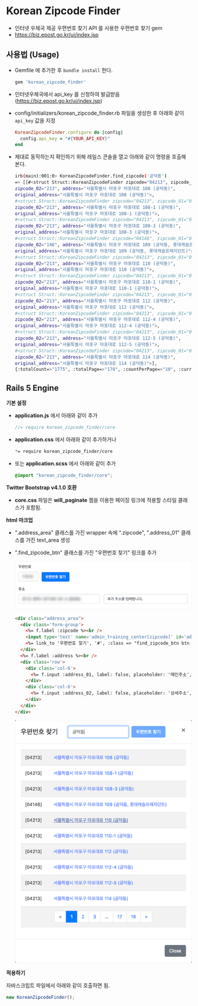 # Korean Zipcode Finder

* 인터넷 우체국 제공 우편번호 찾기 API 를 사용한 우편번호 찾기 gem
* https://biz.epost.go.kr/ui/index.jsp

## 사용법 (Usage)

* Gemfile 에 추가한 후 `bundle install` 한다.

  ```ruby
  gem 'korean_zipcode_finder'
  ```

* 인터넷우체국에서 api_key 를 신청하여 발급받음 (https://biz.epost.go.kr/ui/index.jsp)

* config/initializers/korean_zipcode_finder.rb 파일을 생성한 후 아래와 같이 `api_key` 값을 지정

  ```ruby
  KoreanZipcodeFinder.configure do |config|
    config.api_key = "#{YOUR_API_KEY}"
  end
  ```

* 제대로 동작하는지 확인하기 위해 레일스 콘솔을 열고 아래와 같이 명령을 호출해 본다.

  ```bash
  irb(main):001:0> KoreanZipcodeFinder.find_zipcode('공덕동')
  => [[#<struct Struct::KoreanZipcodeFinder zipcode="04213", zipcode_01="042",
  zipcode_02="213", address="서울특별시 마포구 마포대로 108 (공덕동)",
  original_address="서울특별시 마포구 마포대로 108 (공덕동)">,
  #<struct Struct::KoreanZipcodeFinder zipcode="04213", zipcode_01="042",
  zipcode_02="213", address="서울특별시 마포구 마포대로 108-1 (공덕동)",
  original_address="서울특별시 마포구 마포대로 108-1 (공덕동)">,
  #<struct Struct::KoreanZipcodeFinder zipcode="04213", zipcode_01="042",
  zipcode_02="213", address="서울특별시 마포구 마포대로 108-3 (공덕동)",
  original_address="서울특별시 마포구 마포대로 108-3 (공덕동)">,
  #<struct Struct::KoreanZipcodeFinder zipcode="04146", zipcode_01="041",
  zipcode_02="146", address="서울특별시 마포구 마포대로 109 (공덕동, 롯데캐슬프레지던트)",
  original_address="서울특별시 마포구 마포대로 109 (공덕동, 롯데캐슬프레지던트)">,
  #<struct Struct::KoreanZipcodeFinder zipcode="04213", zipcode_01="042",
  zipcode_02="213", address="서울특별시 마포구 마포대로 110 (공덕동)",
  original_address="서울특별시 마포구 마포대로 110 (공덕동)">,
  #<struct Struct::KoreanZipcodeFinder zipcode="04213", zipcode_01="042",
  zipcode_02="213", address="서울특별시 마포구 마포대로 110-1 (공덕동)",
  original_address="서울특별시 마포구 마포대로 110-1 (공덕동)">,
  #<struct Struct::KoreanZipcodeFinder zipcode="04213", zipcode_01="042",
  zipcode_02="213", address="서울특별시 마포구 마포대로 112 (공덕동)",
  original_address="서울특별시 마포구 마포대로 112 (공덕동)">,
  #<struct Struct::KoreanZipcodeFinder zipcode="04213", zipcode_01="042",
  zipcode_02="213", address="서울특별시 마포구 마포대로 112-4 (공덕동)",
  original_address="서울특별시 마포구 마포대로 112-4 (공덕동)">,
  #<struct Struct::KoreanZipcodeFinder zipcode="04213", zipcode_01="042",
  zipcode_02="213", address="서울특별시 마포구 마포대로 112-5 (공덕동)",
  original_address="서울특별시 마포구 마포대로 112-5 (공덕동)">,
  #<struct Struct::KoreanZipcodeFinder zipcode="04213", zipcode_01="042",
  zipcode_02="213", address="서울특별시 마포구 마포대로 114 (공덕동)",
  original_address="서울특별시 마포구 마포대로 114 (공덕동)">],
  {:totalCount=>"1775", :totalPage=>"178", :countPerPage=>"10", :currentPage=>"1"}]
  ```

## Rails 5 Engine

**기본 설정**

* **application.js** 에서 아래와 같이 추가

  ```javascript
  //= require korean_zipcode_finder/core
  ```

* **application.css** 에서 아래와 같이 추가하거나

  ```css
  *= require korean_zipcode_finder/core
  ```

* 또는 **application.scss** 에서 아래와 같이 추가
  ```scss
  @import "korean_zipcode_finder/core";
  ```

**Twitter Bootstrap v4.1.0 호환**

* **core.css** 파일은 **will_paginate** 젬을 이용한 페이징 링크에 적용할 스타일 클래스가 포함됨.

**html 마크업**

* ".address_area" 클래스를 가진 wrapper 속에 ".zipcode", ".address_01" 클래스를 가진 text_area 생성
* ".find_zipcode_btn" 클래스를 가진 "우편번호 찾기" 링크를 추가

  ![](app/assets/images/address_area.png)

  ```html
  <div class="address_area">
    <div class='form-group'>
      <%= f.label :zipcode %><br />
      <input type='text' name='admin_training_center[zipcode]' id='admin_training_center_zipcode' class='zipcode form-control col-3 col-sm-2 col-md-1 d-inline' value="<%= f.object.zipcode %>" placeholder='99999'>
      <%= link_to '우편번호 찾기', '#', :class => "find_zipcode_btn btn btn-primary ml-2" %>
    </div>
    <%= f.label :address %><br />
    <div class='row'>
      <div class='col-6'>
        <%= f.input :address_01, label: false, placeholder: '메인주소', input_html: {class: "address_01"} %>
      </div>
      <div class='col-6'>
        <%= f.input :address_02, label: false, placeholder: '상세주소', input_html: {class: "address_02"} %>
      </div>
    </div>
  </div>
  ```

  ![](app/assets/images/search_zipcodes.png)

**적용하기**

자바스크립트 파일에서 아래와 같이 호출하면 됨.

```javascript
new KoreanZipcodeFinder();
```
